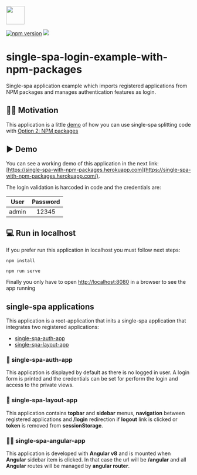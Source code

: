 <img src="https://single-spa.js.org/img/logo-white-bgblue.svg" width="50" height="50">

[![npm version](https://img.shields.io/npm/v/single-spa-login-example-with-npm-packages.svg?style=flat-square)](https://www.npmjs.org/package/single-spa-login-example-with-npm-packages)
[![](https://data.jsdelivr.com/v1/package/npm/single-spa-login-example-with-npm-packages/badge)](https://www.jsdelivr.com/package/npm/single-spa-login-example-with-npm-packages)

# single-spa-login-example-with-npm-packages

Single-spa application example which imports registered applications from NPM packages and manages authentication features as login.

## ✍🏻 Motivation

This application is a little [demo](https://single-spa-with-npm-packages.herokuapp.com/) of how you can use single-spa splitting code with [Option 2: NPM packages](https://single-spa.js.org/docs/separating-applications#option-2-npm-packages)

## ▶️ Demo

You can see a working demo of this application in the next link: [https://single-spa-with-npm-packages.herokuapp.com](https://single-spa-with-npm-packages.herokuapp.com/).

The login validation is harcoded in code and the credentials are:

| User          | Password      |     
| ------------- |:-------------:|
| admin         | 12345         |

## 💻 Run in localhost

If you prefer run this application in localhost you must follow next steps:

```
npm install
```

```
npm run serve
```

Finally you only have to open [http://localhost:8080](http://localhost:8080) in a browser to see the app running


## single-spa applications

This application is a root-application that inits a single-spa application that integrates two registered applications:

- [single-spa-auth-app](https://github.com/jualoppaz/single-spa-auth-app)
- [single-spa-layout-app](https://github.com/jualoppaz/single-spa-layout-app)

### 🔐 single-spa-auth-app

This application is displayed by default as there is no logged in user. A login form is printed and the credentials can be set for perform the login and access to the private views.

### 🧱 single-spa-layout-app

This application contains **topbar** and **sidebar** menus, **navigation** between registered applications and **/login** redirection if **logout** link is clicked or **token** is removed from **sessionStorage**.

### 👨‍💻 single-spa-angular-app

This application is developed with **Angular v8** and is mounted when **Angular** sidebar item is clicked. In that case the url will be **/angular** and all **Angular** routes will be managed by **angular router**.
